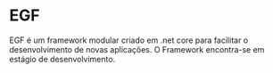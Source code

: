 # EGF

EGF é um framework modular criado em .net core para facilitar o desenvolvimento de novas aplicações.
O Framework encontra-se em estágio de desenvolvimento.
